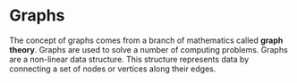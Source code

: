 # Graphs

The concept of graphs comes from a branch of mathematics called **graph theory**. Graphs are used to solve a number of computing problems. Graphs are a non-linear data structure. This structure represents data by connecting a set of nodes or vertices along their edges. 
